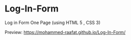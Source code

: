 # Log-In-Form

Log in Form One Page (using HTML 5 , CSS 3)

Preview: https://mohammed-raafat.github.io/Log-In-Form/
